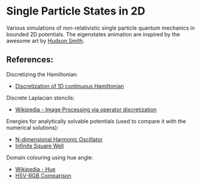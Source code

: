 # Single Particle States in 2D

Various simulations of non-relativistic single particle quantum mechanics in bounded 2D potentials.
The eigenstates animation are inspired by the awesome art by [Hudson Smith](https://www.instagram.com/hudthescientist/).

## References:

Discretizing the Hamiltonian:
 - [Discretization of 1D continuous Hamiltonian](https://wiki.physics.udel.edu/phys824/Discretization_of_1D_continuous_Hamiltonian)

Discrete Laplacian stencils:
- [Wikipedia - Image Processing via operator discretization](https://en.wikipedia.org/wiki/Discrete_Laplace_operator#Implementation%20via%20operator%20discretization)

Energies for analytically solvable potentials (used to compare it with the numerical solutions):
- [N-dimensional Harmonic Oscillator](https://en.wikipedia.org/wiki/Quantum_harmonic_oscillator#N-dimensional_isotropic_harmonic_oscillator)
- [Infinite Square Well](https://en.wikipedia.org/wiki/Particle_in_a_box#Higher-dimensional_boxes)

Domain colouring using hue angle:
- [Wikipedia - Hue](https://en.wikipedia.org/wiki/Hue)
- [HSV-RGB Comparison](https://en.wikipedia.org/wiki/File:HSV-RGB-comparison.svg)
